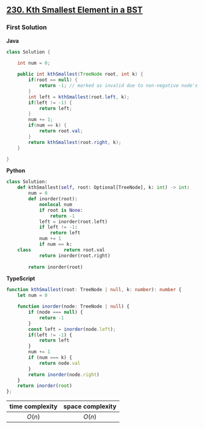 ## [230. Kth Smallest Element in a BST](https://leetcode.com/problems/kth-smallest-element-in-a-bst/)

### First Solution

**Java**
```java
class Solution {
    
    int num = 0;

    public int kthSmallest(TreeNode root, int k) {
        if(root == null) {
            return -1; // marked as invalid due to non-negative node's value
        }
        int left = kthSmallest(root.left, k);
        if(left != -1) {
            return left;
        }
        num += 1;
        if(num == k) {
            return root.val;
        }
        return kthSmallest(root.right, k);
    }

}
```
**Python**
```python
class Solution:
    def kthSmallest(self, root: Optional[TreeNode], k: int) -> int:
        num = 0
        def inorder(root):
            nonlocal num
            if root is None:
                return -1
            left = inorder(root.left)
            if left != -1:
                return left
            num += 1
            if num == k:
    class            return root.val
            return inorder(root.right)
            
        return inorder(root)
```
**TypeScript**
```typescript
function kthSmallest(root: TreeNode | null, k: number): number {
    let num = 0

    function inorder(node: TreeNode | null) {
        if (node === null) {
            return -1
        }
        const left = inorder(node.left);
        if(left != -1) {
            return left
        }
        num += 1
        if (num === k) {
            return node.val
        }
        return inorder(node.right)
    }
    return inorder(root)
};
```

|time complexity|space complexity|
|:-------------:|:--------------:|
|$O(n)$         |$O(n)$          |